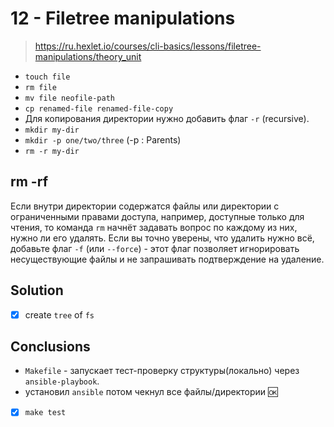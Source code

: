 # 12 - Filetree manipulations

> https://ru.hexlet.io/courses/cli-basics/lessons/filetree-manipulations/theory_unit

- `touch file`
- `rm file`
- `mv file neofile-path`
- `cp renamed-file renamed-file-copy`
- Для копирования директории нужно добавить флаг `-r` (recursive).
- `mkdir my-dir`
- `mkdir -p one/two/three` (-p : Parents)
- `rm -r my-dir`

## rm -rf

Если внутри директории содержатся файлы или директории с ограниченными правами доступа, например, доступные только для чтения, то команда `rm` начнёт задавать вопрос по каждому из них, нужно ли его удалять.
Если вы точно уверены, что удалить нужно всё, добавьте флаг `-f` (или `--force`) - этот флаг позволяет игнорировать несуществующие файлы и не запрашивать подтверждение на удаление.

## Solution

- [x] create `tree` of `fs`

## Conclusions

- `Makefile` - запускает тест-проверку структуры(локально) через `ansible-playbook`.
- установил `ansible` потом чекнул все файлы/директории 🆗

- [x] `make test`
